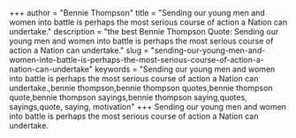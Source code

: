 +++
author = "Bennie Thompson"
title = "Sending our young men and women into battle is perhaps the most serious course of action a Nation can undertake."
description = "the best Bennie Thompson Quote: Sending our young men and women into battle is perhaps the most serious course of action a Nation can undertake."
slug = "sending-our-young-men-and-women-into-battle-is-perhaps-the-most-serious-course-of-action-a-nation-can-undertake"
keywords = "Sending our young men and women into battle is perhaps the most serious course of action a Nation can undertake.,bennie thompson,bennie thompson quotes,bennie thompson quote,bennie thompson sayings,bennie thompson saying,quotes, sayings,quote, saying, motivation"
+++
Sending our young men and women into battle is perhaps the most serious course of action a Nation can undertake.
